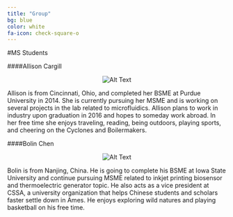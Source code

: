 ```yaml
---
title: "Group"
bg: blue
color: white
fa-icon: check-square-o
---
```




#MS Students 

####Allison Cargill

<div style="text-align:center" markdown="1">

![Alt Text](img/AllisonCargill_headshot.jpg=100*20)

</div>


Allison is from Cincinnati, Ohio, and completed her BSME at Purdue University in 2014. She is currently pursuing her MSME and is working on several projects in the lab related to microfluidics. Allison plans to work in industry upon graduation in 2016 and hopes to someday work abroad. In her free time she enjoys traveling, reading, being outdoors, playing sports, and cheering on the Cyclones and Boilermakers.

####Bolin Chen

<div style="text-align:center" markdown="1">

![Alt Text](img/bolinchen.jpg=100*20)

</div>

Bolin is from Nanjing, China. He is going to complete his BSME at Iowa State University and continue pursuing MSME related to inkjet printing biosensor and thermoelectric generator topic.
He also acts as a vice president at CSSA, a university organization that helps Chinese students and scholars faster settle down in Ames. He enjoys exploring wild natures and playing basketball on his free time.
